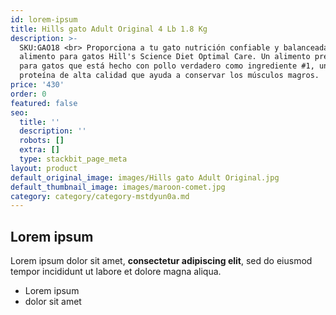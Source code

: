 ```yaml
---
id: lorem-ipsum
title: Hills gato Adult Original 4 Lb 1.8 Kg
description: >-
  SKU:GAO18 <br> Proporciona a tu gato nutrición confiable y balanceada con el
  alimento para gatos Hill's Science Diet Optimal Care. Un alimento premium seco
  para gatos que está hecho con pollo verdadero como ingrediente #1, una
  proteína de alta calidad que ayuda a conservar los músculos magros. 
price: '430'
order: 0
featured: false
seo:
  title: ''
  description: ''
  robots: []
  extra: []
  type: stackbit_page_meta
layout: product
default_original_image: images/Hills gato Adult Original.jpg
default_thumbnail_image: images/maroon-comet.jpg
category: category/category-mstdyun0a.md
---
```

## Lorem ipsum

Lorem ipsum dolor sit amet, **consectetur adipiscing elit**, sed do eiusmod tempor incididunt ut labore et dolore magna aliqua.

- Lorem ipsum
- dolor sit amet